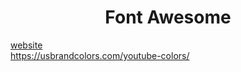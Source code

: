<h1 align="center"> Font Awesome </h1>


<a href="https://fontawesome.com/">website</a> <br>
<a href="https://usbrandcolors.com/youtube-colors/">https://usbrandcolors.com/youtube-colors/</a>


